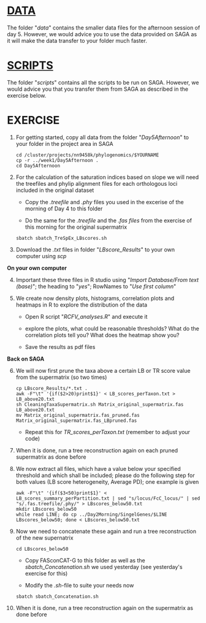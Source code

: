 # [DATA](data)
The folder "_data_" contains the smaller data files for the afternoon session of day 5. However, we would advice you to use the data provided on SAGA as it will make the data transfer to your folder much faster. 

# [SCRIPTS](scripts)
The folder "_scripts_" contains all the scripts to be run on SAGA. However, we would advice you that you transfer them from SAGA as described in the exercise below.

# EXERCISE
1. For getting started, copy all data from the folder "_Day5Afternoon_" to your folder in the project area in SAGA
	
	```
	cd /cluster/projects/nn9458k/phylogenomics/$YOURNAME
	cp -r ../week1/Day5Afternoon .
	cd Day5Afternoon
	```
	
2. For the calculation of the saturation indices based on slope we will need the treefiles and phylip alignment files for each orthologous loci included in the original dataset

	* Copy the _.treefile_ and _.phy_ files you used in the excerise of the morning of Day 4 to this folder
	
	* Do the same for the _.treefile_ and the _.fas files_ from the exercise of this morning for the original supermatrix
	
	```
	sbatch sbatch_TreSpEx_LBscores.sh
	```

3. Download the _.txt_ files in folder "_LBscore_Results_" to your own computer using _scp_

**On your own computer**

4. Important these three files in R studio using "_Import Database/From text (base)_"; the heading to "_yes_"; RowNames to "_Use first column_"

5. We create now density plots, histograms, correlation plots and heatmaps in R to explore the distribution of the data

	* Open R script "_RCFV_analyses.R_" and execute it
	
	* explore the plots, what could be reasonable thresholds? What do the correlation plots tell you? What does the heatmap show you?
	
	* Save the results as pdf files

**Back on SAGA**

6. We will now first prune the taxa above a certain LB or TR score value from the supermatrix (so two times)
	
	```
	cp LBscore_Results/*.txt .
	awk -F"\t" '{if($2>20)print$1}' < LB_scores_perTaxon.txt > LB_above20.txt
	sh CleaningTaxaSupermatrix.sh Matrix_original_supermatrix.fas LB_above20.txt
	mv Matrix_original_supermatrix.fas_pruned.fas Matrix_original_supermatrix.fas_LBpruned.fas
	```
	
	* Repeat this for _TR_scores_perTaxon.txt_ (remember to adjust your code)

7. When it is done, run a tree reconstruction again on each pruned supermatrix as done before

8. We now extract all files, which have a value below your specified threshold and which shall be included; please do the following step for both values (LB score heterogeneity, Average PD); one example is given
	
	```
	awk -F"\t" '{if($3<50)print$1}' < LB_scores_summary_perPartition.txt | sed "s/locus/FcC_locus/" | sed "s/.fas.treefile/.phy/" > LBscores_below50.txt
	mkdir LBscores_below50
	while read LINE; do cp ../Day2Morning/SingelGenes/$LINE LBscores_below50; done < LBscores_below50.txt
	```

9. Now we need to concatenate these again and run a tree reconstruction of the new supernatrix
	
	```
	cd LBscores_below50
	```
	
	* Copy FASconCAT-G to this folder as well as the _sbatch_Concatenation.sh_ we used yesterday (see yesterday's exercise for this) 
	
	* Modify the _.sh_-file to suite your needs now
	
	```
	sbatch sbatch_Concatenation.sh
	```

10. When it is done, run a tree reconstruction again on the supermatrix as done before


